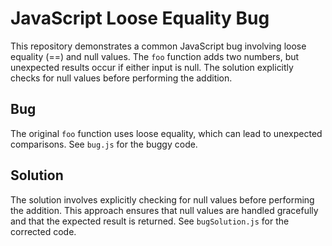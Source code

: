 # JavaScript Loose Equality Bug

This repository demonstrates a common JavaScript bug involving loose equality (==) and null values.  The `foo` function adds two numbers, but unexpected results occur if either input is null.  The solution explicitly checks for null values before performing the addition.

## Bug
The original `foo` function uses loose equality, which can lead to unexpected comparisons.  See `bug.js` for the buggy code.

## Solution
The solution involves explicitly checking for null values before performing the addition. This approach ensures that null values are handled gracefully and that the expected result is returned.  See `bugSolution.js` for the corrected code.